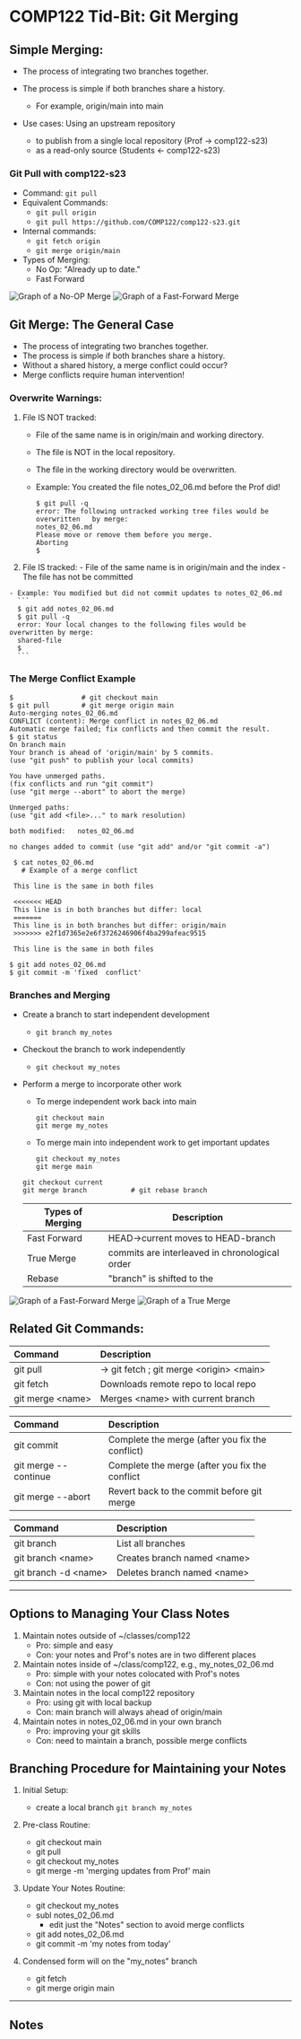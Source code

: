 # COMP122 Tid-Bit: Git Merging

## Simple Merging:
   - The process of integrating two branches together.
   - The process is simple if both branches share a history.
     * For example,  origin/main into main

   - Use cases: Using an upstream repository 
     * to publish from a single local repository (Prof -> comp122-s23)
     * as a read-only source (Students <- comp122-s23)

### Git Pull with comp122-s23
   - Command: `git pull`
   - Equivalent Commands:
     - `git pull origin`
     - `git pull https://github.com/COMP122/comp122-s23.git`
   - Internal commands:
     - `git fetch origin`
     - `git merge origin/main`
   - Types of Merging:
     - No Op: "Already up to date." 
     - Fast Forward

   ![Graph of a No-OP Merge](documents/noop-merge.png)
   ![Graph of a Fast-Forward Merge](documents/fast-forward-merge.png)


## Git Merge: The General Case
   - The process of integrating two branches together.
   - The process is simple if both branches share a history.
   - Without a shared history, a merge conflict could occur?
   - Merge conflicts require human intervention!

### Overwrite Warnings:
  1. File IS NOT tracked: 
     - File of the same name is in origin/main and working directory.
     - The file is NOT in the local repository.
     - The file in the working directory would be overwritten.

     - Example: You created the file notes_02_06.md before the Prof did!
       ```
       $ git pull -q
       error: The following untracked working tree files would be overwritten   by merge:
       notes_02_06.md
       Please move or remove them before you merge.
       Aborting
       $
       ```

  1. File IS tracked:
    - File of the same name is in origin/main and the index
    - The file has not be committed

    - Example: You modified but did not commit updates to notes_02_06.md
      ```
      $ git add notes_02_06.md
      $ git pull -q
      error: Your local changes to the following files would be overwritten by merge:
      shared-file
      $ 
      ```


### The Merge Conflict Example
  ```
  $                 # git checkout main
  $ git pull        # git merge origin main
  Auto-merging notes_02_06.md
  CONFLICT (content): Merge conflict in notes_02_06.md
  Automatic merge failed; fix conflicts and then commit the result.
  $ git status
  On branch main
  Your branch is ahead of 'origin/main' by 5 commits.
  (use "git push" to publish your local commits)

  You have unmerged paths.
  (fix conflicts and run "git commit")
  (use "git merge --abort" to abort the merge)

  Unmerged paths:
  (use "git add <file>..." to mark resolution)

  both modified:   notes_02_06.md

  no changes added to commit (use "git add" and/or "git commit -a")
  ```

  ```
   $ cat notes_02_06.md
     # Example of a merge conflict

   This line is the same in both files

   <<<<<<< HEAD
   This line is in both branches but differ: local
   =======
   This line is in both branches but differ: origin/main
   >>>>>>> e2f1d7365e2e6f3726246906f4ba299afeac9515

   This line is the same in both files
   ```

   ```
   $ git add notes_02_06.md
   $ git commit -m 'fixed  conflict'
   ```


### Branches and Merging
   - Create a branch to start independent development
     * `git branch my_notes`
   - Checkout the branch to work independently
     * `git checkout my_notes`

   - Perform a merge to incorporate other work
     - To merge independent work back into main
       ```
       git checkout main
       git merge my_notes
       ```

     - To merge main into independent work to get important updates
       ```
       git checkout my_notes
       git merge main
       ```


     ```
     git checkout current
     git merge branch           # git rebase branch
     ```

     | Types of Merging  | Description |
     |-------------------|-------------|
     | Fast Forward      | HEAD->current moves to HEAD-branch          |
     | True Merge        | commits are interleaved in chronological order  |
     | Rebase            | "branch" is shifted to the                  |
  
  ![Graph of a Fast-Forward Merge](documents/fast-forward-merge.png)
  ![Graph of a True Merge](documents/true-merge.png)



## Related Git Commands:
| Command                 | Description                                    |
|:------------------------|:-----------------------------------------------|
| git pull                | -> git fetch ; git merge \<origin\> \<main\>   |
| git fetch               | Downloads remote repo to local repo            |
| git merge \<name\>      | Merges \<name\> with current branch            |              

| Command                 | Description                                    |
|:------------------------|:-----------------------------------------------|
| git commit              | Complete the merge (after you fix the conflict)
| git merge --continue    | Complete the merge (after you fix the conflict |
| git merge --abort       | Revert back to the commit before git merge     |


| Command                 | Description                     |
|:------------------------|:--------------------------------|
| git branch              | List all branches               |
| git branch \<name\>     | Creates branch named \<name\>   |
| git branch -d \<name\>  | Deletes branch named \<name\>   |


---
## Options to Managing Your Class Notes
  1. Maintain notes outside of ~/classes/comp122
     - Pro: simple and easy
     - Con: your notes and Prof's notes are in two different places 
  1. Maintain notes inside of ~/class/comp122, e.g., my_notes_02_06.md
     - Pro: simple with your notes colocated with Prof's notes
     - Con: not using the power of git
  1. Maintain notes in the local comp122 repository
     - Pro: using git with local backup
     - Con: main branch will always ahead of origin/main
  1. Maintain notes in notes_02_06.md in your own branch
     - Pro: improving your git skills
     - Con: need to maintain a branch, possible merge conflicts


## Branching Procedure for Maintaining your Notes
  1. Initial Setup: 
     - create a local branch `git branch my_notes`
  1. Pre-class Routine:
     - git checkout main
     - git pull
     - git checkout my_notes
     - git merge -m 'merging updates from Prof' main
  1. Update Your Notes Routine:
     - git checkout my_notes
     - subl notes_02_06.md
       * edit just the "Notes" section to avoid merge conflicts
     - git add notes_02_06.md
     - git commit -m 'my notes from today'

  1. Condensed form will on the "my_notes" branch
     - git fetch
     - git merge origin main
     
---
## Notes
<!-- This section is for students to place their notes -->


